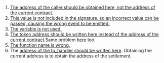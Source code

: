 1. [The address of the caller should be obtained here, not the address of the current contract.](https://github.com/code-423n4/2024-08-chakra/blob/abef77d95866f2fec93270491fc5abc9ab14f86d/cairo/handler/src/handler_erc20.cairo#L188)
2. [This value is not included in the signature, so an incorrect value can be passed, causing the wrong event to be emitted.](https://github.com/code-423n4/2024-08-chakra/blob/abef77d95866f2fec93270491fc5abc9ab14f86d/cairo/handler/src/settlement.cairo#L335)
3. [The variable is not used.](https://github.com/code-423n4/2024-08-chakra/blob/abef77d95866f2fec93270491fc5abc9ab14f86d/solidity/handler/contracts/BaseSettlementHandler.sol#L111)
4. [The token address should be written here instead of the address of the current contract](https://github.com/code-423n4/2024-08-chakra/blob/abef77d95866f2fec93270491fc5abc9ab14f86d/solidity/handler/contracts/ChakraSettlementHandler.sol#L160).Same problem [here](https://github.com/code-423n4/2024-08-chakra/blob/abef77d95866f2fec93270491fc5abc9ab14f86d/solidity/handler/contracts/ChakraSettlementHandler.sol#L218) too.
5. [The function name is wrong.](https://github.com/code-423n4/2024-08-chakra/blob/abef77d95866f2fec93270491fc5abc9ab14f86d/solidity/handler/contracts/ERC20CodecV1.sol#L65)
6. The [address of the to_handler should be written here](https://github.com/code-423n4/2024-08-chakra/blob/abef77d95866f2fec93270491fc5abc9ab14f86d/solidity/settlement/contracts/ChakraSettlementUpgradeTest.sol#L177). Obtaining the current address is to obtain the address of the settlement.